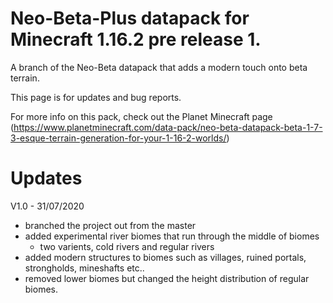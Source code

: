 # Neo-Beta-Plus datapack for Minecraft 1.16.2 pre release 1.

A branch of the Neo-Beta datapack that adds a modern touch onto beta terrain.

This page is for updates and bug reports. 

For more info on this pack, check out the Planet Minecraft page (https://www.planetminecraft.com/data-pack/neo-beta-datapack-beta-1-7-3-esque-terrain-generation-for-your-1-16-2-worlds/)

# Updates
V1.0 - 31/07/2020
- branched the project out from the master
- added experimental river biomes that run through the middle of biomes
	- two varients, cold rivers and regular rivers
- added modern structures to biomes such as villages, ruined portals, strongholds, mineshafts etc..
- removed lower biomes but changed the height distribution of regular biomes.


